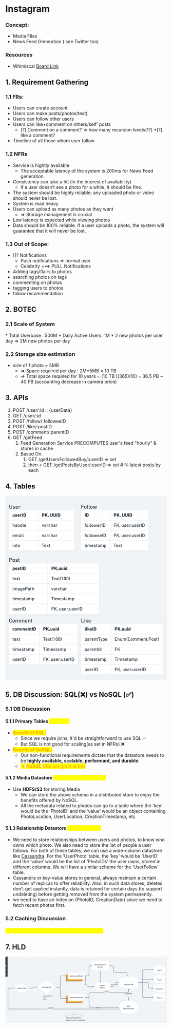 # Instagram

### Concept:

* Media Files
* News Feed Generation ( see Twitter too)

### Resources

* Whimiscal [Board Link](https://whimsical.com/instagram-TofiB1JrEPSiGg9tHkXTgN)

## 1. Requirement Gathering

### 1.1 FRs:

* Users can create account&#x20;
* Users can make posts(photos/text)&#x20;
* Users can follow other users&#x20;
* Users can like+comment on others/self' posts&#x20;
  * \[?] Comment on a comment? => how many recursion levels(1?) \*\[?] like a comment?
* Timeline of all those whom user follow

### 1.2 NFRs

* Service is hightly available&#x20;
  * The acceptable latency of the system is 200ms for News Feed generation.
* &#x20;Consistency can take a hit (in the interest of availability)
  * &#x20;if a user doesn’t see a photo for a while; it should be fine.&#x20;
* &#x20;The system should be highly reliable; any uploaded photo or video should never be lost.
* &#x20;System is read heavy&#x20;
* &#x20;Users can upload as many photos as they want&#x20;
  * \=> Storage management is crucial&#x20;
* Low latency is expected while viewing photos&#x20;
* Data should be 100% reliable. If a user uploads a photo, the system will guarantee that it will never be lost.

### 1.3 Out of Scope:&#x20;

* \[]? Notifications
  * Push notifications => normal user&#x20;
  * Celebrity ===> PULL Notifications
* Adding tags/flairs to photos&#x20;
* searching photos on tags&#x20;
* commenting on photos&#x20;
* tagging users to photos&#x20;
* follow recommendation

## 2. BOTEC

### 2.1 Scale of System&#x20;

\* Total Userbase : 500M \* Daily Active Users: 1M \* 2 new photos per user day => 2M new photos per day

### 2.2 Storage size estimation

* &#x20;size of 1 photo = 5MB&#x20;
  * \=> Space required per day : 2M\*5MB = 10 TB&#x20;
  * \=> Total space required for 10 years = (10 TB )(365)(10) = 36.5 PB \~ 40 PB (accounting decrease in camera price)



## 3. APIs&#x20;

1. POST /user/:id :: {userData}
2. GET /user/:id
3. POST /follow/:followeeID
4. POST /like/:postID
5. POST /comment/:parentID
6. GET /getFeed&#x20;
   1. Feed Generation Service PRECOMPUTES user's feed "hourly" & stores in cache&#x20;
   2. Based On:&#x20;
      1. GET /getUsersFollowedBuy/:userID => set&#x20;
      2. then-> GET /getPostsByUser/:userID => set # N-latest posts by each

## 4. Tables

![](../../.gitbook/assets/screenshot-2021-08-24-at-5.27.15-pm.png)

## 5. DB Discussion: SQL(❌)  vs NoSQL (✅)

### 5.1 DB Discussion

#### 5.1.1 Primary Tables <mark style="color:yellow;">=> NoSQL</mark>

* <mark style="color:orange;">**Benefit of SQL:**</mark>&#x20;
  * Since we require joins; it'd be straightforward to use SQL ✅
  * But SQL is not good for scaling(as set in NFRs) ❌
* <mark style="color:orange;">**Benefit of NoSQL:**</mark>&#x20;
  * Our non-functional requirements dictate that the datastore needs to be **highly available, scalable, performant, and durable.**&#x20;
  * <mark style="color:orange;">=></mark> <mark style="color:orange;"></mark><mark style="color:orange;">**NoSQL**</mark> <mark style="color:orange;"></mark><mark style="color:orange;">DBs are good at this</mark>

#### 5.1.2 Media Datastore <mark style="color:yellow;">=> Distributed Datastore</mark>

* Use **HDFS/S3** for storing Media
  * We can store the above schema in a distributed store to enjoy the benefits offered by NoSQL.&#x20;
  * All the metadata related to photos can go to a table where the ‘key’ would be the ‘PhotoID’ and the ‘value’ would be an object containing PhotoLocation, UserLocation, CreationTimestamp, etc.

#### 5.1.3 Relationship Datastore <mark style="color:yellow;">=> WideColumn</mark>

* We need to store relationships between users and photos, to know who owns which photo. We also need to store the list of people a user follows. For both of these tables, we can use a wide-column datastore like [Cassandra](https://en.wikipedia.org/wiki/Apache\_Cassandra). For the ‘UserPhoto’ table, the ‘key’ would be ‘UserID’ and the ‘value’ would be the list of ‘PhotoIDs’ the user owns, stored in different columns. We will have a similar scheme for the ‘UserFollow’ table.
* Cassandra or key-value stores in general, always maintain a certain number of replicas to offer reliability. Also, in such data stores, deletes don’t get applied instantly, data is retained for certain days (to support undeleting) before getting removed from the system permanently.
* we need to have an index on (PhotoID, CreationDate) since we need to fetch recent photos first.



### 5.2 Caching Discussion

#### <mark style="color:yellow;">-> Discuss Global Cache ✅ vs. Local Cache ❌</mark> <a href="#31eb" id="31eb"></a>

## 7. HLD

![=](../../.gitbook/assets/screenshot-2021-08-24-at-5.26.54-pm.png)

